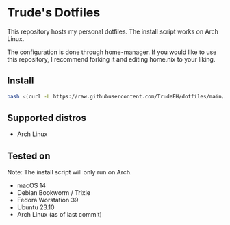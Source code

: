 # Trude's Dotfiles

This repository hosts my personal dotfiles.
The install script works on Arch Linux.

The configuration is done through home-manager.
If you would like to use this repository, I recommend forking it and editing home.nix to your liking.

## Install
```sh
bash <(curl -L https://raw.githubusercontent.com/TrudeEH/dotfiles/main/install.sh)
```

## Supported distros
- Arch Linux

## Tested on
Note: The install script will only run on Arch.
- macOS 14
- Debian Bookworm / Trixie
- Fedora Worstation 39
- Ubuntu 23.10
- Arch Linux (as of last commit)
